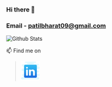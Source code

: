 ### Hi there 👋

<!--
**bharatpatil21/bharatpatil21** is a ✨ _special_ ✨ repository because its `README.md` (this file) appears on your GitHub profile.

Here are some ideas to get you started:

- 🔭 I’m currently working on ...
- 🌱 I’m currently learning ...
- 👯 I’m looking to collaborate on ...
- 🤔 I’m looking for help with ...
- 💬 Ask me about ...
- 📫 How to reach me: ...
- 😄 Pronouns: ...
- ⚡ Fun fact: ...
-->


<!--
**Marhatta/Marhatta** is a ✨ _special_ ✨ repository because its `README.md` (this file) appears on your GitHub profile.

 

Here are some ideas to get you started:

 

- 🔭 I’m currently working on ...
- 🌱 I’m currently learning ...
- 👯 I’m looking to collaborate on ...
- 🤔 I’m looking for help with ...
- 💬 Ask me about ...
- 📫 How to reach me: ...
- 😄 Pronouns: ...
- ⚡ Fun fact: ...
-->

 

 

### <p>Email - patilbharat09@gmail.com</p>

 

 

 

![Github Stats](https://github-readme-stats.vercel.app/api?username=bharatpatil21&show_icons=true) <p>📫 Find me on</p>
  ><a href='https://www.linkedin.com/in/bharatkumar-patil-75697056/' ><img src='https://raw.githubusercontent.com/Marhatta/Marhatta/master/icons8-linkedin-512.png' width='50' height='50'/></a>
